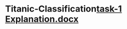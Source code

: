 # Titanic-Classification[task-1 Explanation.docx](https://github.com/user-attachments/files/17173417/task-1.Explanation.docx)

